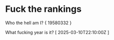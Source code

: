 # Fuck the rankings

Who the hell am I?
{ 19580332 }

What fucking year is it?
[ 2025-03-10T22:10:00Z ]
